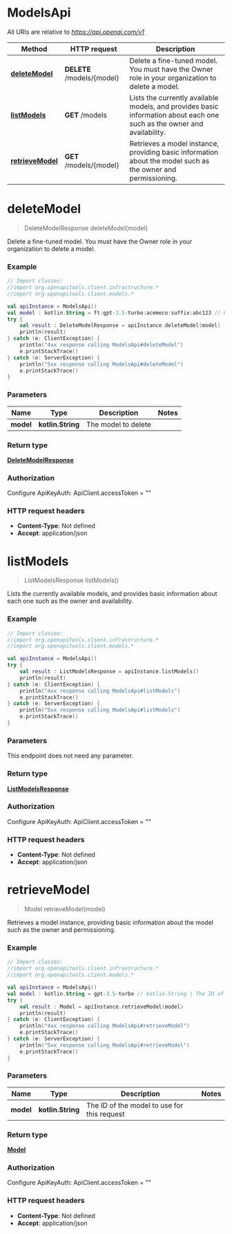 # ModelsApi

All URIs are relative to *https://api.openai.com/v1*

Method | HTTP request | Description
------------- | ------------- | -------------
[**deleteModel**](ModelsApi.md#deleteModel) | **DELETE** /models/{model} | Delete a fine-tuned model. You must have the Owner role in your organization to delete a model.
[**listModels**](ModelsApi.md#listModels) | **GET** /models | Lists the currently available models, and provides basic information about each one such as the owner and availability.
[**retrieveModel**](ModelsApi.md#retrieveModel) | **GET** /models/{model} | Retrieves a model instance, providing basic information about the model such as the owner and permissioning.


<a id="deleteModel"></a>
# **deleteModel**
> DeleteModelResponse deleteModel(model)

Delete a fine-tuned model. You must have the Owner role in your organization to delete a model.

### Example
```kotlin
// Import classes:
//import org.openapitools.client.infrastructure.*
//import org.openapitools.client.models.*

val apiInstance = ModelsApi()
val model : kotlin.String = ft:gpt-3.5-turbo:acemeco:suffix:abc123 // kotlin.String | The model to delete
try {
    val result : DeleteModelResponse = apiInstance.deleteModel(model)
    println(result)
} catch (e: ClientException) {
    println("4xx response calling ModelsApi#deleteModel")
    e.printStackTrace()
} catch (e: ServerException) {
    println("5xx response calling ModelsApi#deleteModel")
    e.printStackTrace()
}
```

### Parameters

Name | Type | Description  | Notes
------------- | ------------- | ------------- | -------------
 **model** | **kotlin.String**| The model to delete |

### Return type

[**DeleteModelResponse**](DeleteModelResponse.md)

### Authorization


Configure ApiKeyAuth:
    ApiClient.accessToken = ""

### HTTP request headers

 - **Content-Type**: Not defined
 - **Accept**: application/json

<a id="listModels"></a>
# **listModels**
> ListModelsResponse listModels()

Lists the currently available models, and provides basic information about each one such as the owner and availability.

### Example
```kotlin
// Import classes:
//import org.openapitools.client.infrastructure.*
//import org.openapitools.client.models.*

val apiInstance = ModelsApi()
try {
    val result : ListModelsResponse = apiInstance.listModels()
    println(result)
} catch (e: ClientException) {
    println("4xx response calling ModelsApi#listModels")
    e.printStackTrace()
} catch (e: ServerException) {
    println("5xx response calling ModelsApi#listModels")
    e.printStackTrace()
}
```

### Parameters
This endpoint does not need any parameter.

### Return type

[**ListModelsResponse**](ListModelsResponse.md)

### Authorization


Configure ApiKeyAuth:
    ApiClient.accessToken = ""

### HTTP request headers

 - **Content-Type**: Not defined
 - **Accept**: application/json

<a id="retrieveModel"></a>
# **retrieveModel**
> Model retrieveModel(model)

Retrieves a model instance, providing basic information about the model such as the owner and permissioning.

### Example
```kotlin
// Import classes:
//import org.openapitools.client.infrastructure.*
//import org.openapitools.client.models.*

val apiInstance = ModelsApi()
val model : kotlin.String = gpt-3.5-turbo // kotlin.String | The ID of the model to use for this request
try {
    val result : Model = apiInstance.retrieveModel(model)
    println(result)
} catch (e: ClientException) {
    println("4xx response calling ModelsApi#retrieveModel")
    e.printStackTrace()
} catch (e: ServerException) {
    println("5xx response calling ModelsApi#retrieveModel")
    e.printStackTrace()
}
```

### Parameters

Name | Type | Description  | Notes
------------- | ------------- | ------------- | -------------
 **model** | **kotlin.String**| The ID of the model to use for this request |

### Return type

[**Model**](Model.md)

### Authorization


Configure ApiKeyAuth:
    ApiClient.accessToken = ""

### HTTP request headers

 - **Content-Type**: Not defined
 - **Accept**: application/json

